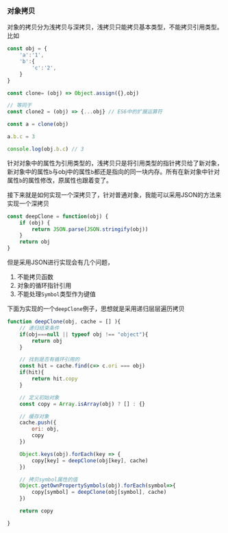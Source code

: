 ### 对象拷贝

对象的拷贝分为浅拷贝与深拷贝，浅拷贝只能拷贝基本类型，不能拷贝引用类型。比如

```js
const obj = {
    'a':'1',
    'b':{
        'c':'2',
    }
}

const clone= (obj) => Object.assign({},obj)

// 等同于
const clone2 = (obj) => {...obj} // ES6中的扩展运算符

const a = clone(obj)

a.b.c = 3

console.log(obj.b.c) // 3

```
针对对象中的属性为引用类型的，浅拷贝只是将引用类型的指针拷贝给了新对象，新对象中的属性`b`与obj中的属性`b`都还是指向的同一块内存。所有在新对象中针对属性`b`的属性修改，原属性也跟着变了。

接下来就是如何实现一个深拷贝了，针对普通对象，我能可以采用JSON的方法来实现一个深拷贝
```js
const deepClone = function(obj) {
    if (obj) {
        return JSON.parse(JSON.stringify(obj))
    }
    return obj
}
```
但是采用JSON进行实现会有几个问题，
1. 不能拷贝函数
2. 对象的循环指针引用
3. 不能处理`Symbol`类型作为键值

下面为实现的一个`deepClone`例子，思想就是采用递归层层遍历拷贝

```js
function deepClone(obj, cache = [] ){
    // 递归结束条件
    if(obj===null || typeof obj !== "object"){
        return obj
    }

    // 找到是否有循环引用的
    const hit = cache.find(c=> c.ori === obj)
    if(hit){
        return hit.copy
    }

    // 定义初始对象
    const copy = Array.isArray(obj) ? [] : {}

    // 缓存对象
    cache.push({
        ori: obj,
        copy
    })

    Object.keys(obj).forEach(key => {
        copy[key] = deepClone(obj[key], cache)
    })

    // 拷贝symbol属性的值
    Object.getOwnPropertySymbols(obj).forEach(symbol=>{
        copy[symbol] = deepClone(obj[symbol], cache)
    })

    return copy

}
```